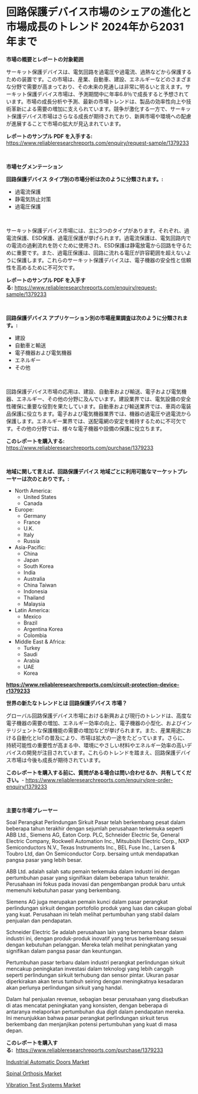 <p><h1>回路保護デバイス市場のシェアの進化と市場成長のトレンド 2024年から2031年まで</h1></p><p><strong>市場の概要とレポートの対象範囲</strong></p>
<p><p>サーキット保護デバイスは、電気回路を過電圧や過電流、過熱などから保護するための装置です。この市場は、産業、自動車、建設、エネルギーなどのさまざまな分野で需要が高まっており、その未来の見通しは非常に明るいと言えます。サーキット保護デバイス市場は、予測期間中に年率6.8％で成長すると予想されています。市場の成長分析や予測、最新の市場トレンドは、製品の効率性向上や技術革新による需要の増加に支えられています。競争が激化する一方で、サーキット保護デバイス市場はさらなる成長が期待されており、新興市場や環境への配慮が進展することで市場の拡大が見込まれています。</p></p>
<p><strong>レポートのサンプル PDF を入手する:</strong> <a href="https://www.reliableresearchreports.com/enquiry/request-sample/1379233">https://www.reliableresearchreports.com/enquiry/request-sample/1379233</a></p>
<p>&nbsp;</p>
<p><strong>市場セグメンテーション</strong></p>
<p><strong>回路保護デバイス タイプ別の市場分析は次のように分類されます。:</strong></p>
<p><ul><li>過電流保護</li><li>静電気防止対策</li><li>過電圧保護</li></ul></p>
<p>&nbsp;</p>
<p><p>サーキット保護デバイス市場には、主に3つのタイプがあります。それぞれ、過電流保護、ESD保護、過電圧保護が挙げられます。過電流保護は、電気回路内での電流の過剰流れを防ぐために使用され、ESD保護は静電放電から回路を守るために重要です。また、過電圧保護は、回路に流れる電圧が許容範囲を超えないように保護します。これらのサーキット保護デバイスは、電子機器の安全性と信頼性を高めるために不可欠です。</p></p>
<p><strong>レポートのサンプル PDF を入手する:</strong>&nbsp;<a href="https://www.reliableresearchreports.com/enquiry/request-sample/1379233">https://www.reliableresearchreports.com/enquiry/request-sample/1379233</a></p>
<p>&nbsp;</p>
<p><strong> 回路保護デバイス アプリケーション別の市場産業調査は次のように分類されます。:</strong></p>
<p><ul><li>建設</li><li>自動車と輸送</li><li>電子機器および電気機器</li><li>エネルギー</li><li>その他</li></ul></p>
<p>&nbsp;</p>
<p><p>回路保護デバイス市場の応用は、建設、自動車および輸送、電子および電気機器、エネルギー、その他の分野に及んでいます。建設業界では、電気設備の安全性確保に重要な役割を果たしています。自動車および輸送業界では、車両の電装品保護に役立ちます。電子および電気機器業界では、機器の過電圧や過電流から保護します。エネルギー業界では、送配電網の安定を維持するために不可欠です。その他の分野では、様々な電子機器や設備の保護に役立ちます。</p></p>
<p><strong>このレポートを購入する:</strong>&nbsp; <a href="https://www.reliableresearchreports.com/purchase/1379233">https://www.reliableresearchreports.com/purchase/1379233</a></p>
<p>&nbsp;</p>
<p><strong>地域に関して言えば、回路保護デバイス 地域ごとに利用可能なマーケットプレーヤーは次のとおりです。:</strong></p>
<p><ul>
    <li>
        North America:
        <ul>
            <li>United States</li>
            <li>Canada</li>
        </ul>
    </li>
    <li>
        Europe:
        <ul>
            <li>Germany</li>
            <li>France</li>
            <li>U.K.</li>
            <li>Italy</li>
            <li>Russia</li>
        </ul>
    </li>
    <li>
        Asia-Pacific:
        <ul>
            <li>China</li>
            <li>Japan</li>
            <li>South Korea</li>
            <li>India</li>
            <li>Australia</li>
            <li>China Taiwan</li>
            <li>Indonesia</li>
            <li>Thailand</li>
            <li>Malaysia</li>
        </ul>
    </li>
    <li>
        Latin America:
        <ul>
            <li>Mexico</li>
            <li>Brazil</li>
            <li>Argentina Korea</li>
            <li>Colombia</li>
        </ul>
    </li>
    <li>
        Middle East & Africa:
        <ul>
            <li>Turkey</li>
            <li>Saudi</li>
            <li>Arabia</li>
            <li>UAE</li>
            <li>Korea</li>
        </ul>
    </li>
    </ul></p>
<p><strong><a href="https://www.reliableresearchreports.com/circuit-protection-device-r1379233">https://www.reliableresearchreports.com/circuit-protection-device-r1379233</a></strong>&nbsp;</p>
<p><strong>世界の新たなトレンドとは 回路保護デバイス 市場？</strong></p>
<p><p>グローバル回路保護デバイス市場における新興および現行のトレンドは、高度な電子機器の需要の増加、エネルギー効率の向上、電子機器の小型化、およびインテリジェントな保護機能の需要の増加などが挙げられます。また、産業用途における自動化とIoTの普及により、市場は拡大の一途をたどっています。さらに、持続可能性の重要性が高まる中、環境にやさしい材料やエネルギー効率の高いデバイスの開発が注目されています。これらのトレンドを踏まえ、回路保護デバイス市場は今後も成長が期待されています。</p></p>
<p><strong>このレポートを購入する前に、質問がある場合は問い合わせるか、共有してください。</strong>- <a href="https://www.reliableresearchreports.com/enquiry/pre-order-enquiry/1379233">https://www.reliableresearchreports.com/enquiry/pre-order-enquiry/1379233</a></p>
<p>&nbsp;</p>
<p><strong>主要な市場プレーヤー</strong></p>
<p><p>Soal Perangkat Perlindungan Sirkuit Pasar telah berkembang pesat dalam beberapa tahun terakhir dengan sejumlah perusahaan terkemuka seperti ABB Ltd., Siemens AG, Eaton Corp. PLC, Schneider Electric Se, General Electric Company, Rockwell Automation Inc., Mitsubishi Electric Corp., NXP Semiconductors N.V., Texas Instruments Inc., BEL Fuse Inc., Larsen & Toubro Ltd, dan On Semiconductor Corp. bersaing untuk mendapatkan pangsa pasar yang lebih besar.</p><p>ABB Ltd. adalah salah satu pemain terkemuka dalam industri ini dengan pertumbuhan pasar yang signifikan dalam beberapa tahun terakhir. Perusahaan ini fokus pada inovasi dan pengembangan produk baru untuk memenuhi kebutuhan pasar yang berkembang.</p><p>Siemens AG juga merupakan pemain kunci dalam pasar perangkat perlindungan sirkuit dengan portofolio produk yang luas dan cakupan global yang kuat. Perusahaan ini telah melihat pertumbuhan yang stabil dalam penjualan dan pendapatan.</p><p>Schneider Electric Se adalah perusahaan lain yang bernama besar dalam industri ini, dengan produk-produk inovatif yang terus berkembang sesuai dengan kebutuhan pelanggan. Mereka telah melihat peningkatan yang signifikan dalam pangsa pasar dan keuntungan.</p><p>Pertumbuhan pasar terbaru dalam industri perangkat perlindungan sirkuit mencakup peningkatan investasi dalam teknologi yang lebih canggih seperti perlindungan sirkuit terhubung dan sensor pintar. Ukuran pasar diperkirakan akan terus tumbuh seiring dengan meningkatnya kesadaran akan perlunya perlindungan sirkuit yang handal.</p><p>Dalam hal penjualan revenue, sebagian besar perusahaan yang disebutkan di atas mencatat peningkatan yang konsisten, dengan beberapa di antaranya melaporkan pertumbuhan dua digit dalam pendapatan mereka. Ini menunjukkan bahwa pasar perangkat perlindungan sirkuit terus berkembang dan menjanjikan potensi pertumbuhan yang kuat di masa depan.</p></p>
<p><strong>このレポートを購入する:</strong>&nbsp;&nbsp;<a href="https://www.reliableresearchreports.com/purchase/1379233">https://www.reliableresearchreports.com/purchase/1379233</a></p>
<p><p><a href="https://www.linkedin.com/pulse/industrial-automatic-doors-market-competitive-analysis-hwbie?trackingId=Lt9Ytlilh62dmo8ATNN%2FPA%3D%3D">Industrial Automatic Doors Market</a></p><p><a href="https://www.linkedin.com/pulse/analyzing-spinal-orthosis-market-global-industry-perspective-cflme?trackingId=T3DpFdG23QVNFfYkyzeQKg%3D%3D">Spinal Orthosis Market</a></p><p><a href="https://github.com/JameTravis/Market-Research-Report-List-4/blob/main/vibration-test-systems-market.md">Vibration Test Systems Market</a></p></p>